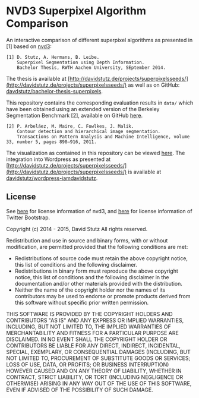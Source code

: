 # NVD3 Superpixel Algorithm Comparison

An interactive comparison of different superpixel algorithms as presented in [1] based on [nvd3](http://nvd3.org/):

    [1] D. Stutz, A. Hermans, B. Leibe.
        Superpixel Segmentation using Depth Information.
        Bachelor Thesis, RWTH Aachen University, SEptember 2014.

The thesis is available at [http://davidstutz.de/projects/superpixelsseeds/](http://davidstutz.de/projects/superpixelsseeds/) as well as on GitHub: [davdstutz/bachelor-thesis-superpixels](https://github.com/davidstutz/bachelor-thesis-superpixels).

This repository contains the corresponding evaluation results in `data/` which have been obtained using an extended version of the Berkeley Segmentation Benchmark [2], available on GitHub [here](https://github.com/davidstutz/extended-berkeley-segmentation-benchmark).

    [2] P. Arbeláez, M. Maire, C. Fowlkes, J. Malik.
        Contour detection and hierarchical image segmentation.
        Transactions on Pattern Analysis and Machine Intelligence, volume 33, number 5, pages 898–916, 2011.

The visualization as contained in this repository can be viewed [here](http://davidstutz.github.io/nvd3-superpixel-comparison/). The integration into Wordpress as presented at [http://davidstutz.de/projects/superpixelsseeds/](http://davidstutz.de/projects/superpixelsseeds/) is available at [davidstutz/wordpress-iamdavidstutz](https://github.com/davidstutz/wordpress-iamdavidstutz).

## License

See [here](https://github.com/novus/nvd3) for license information of nvd3, and [here](https://github.com/twbs/bootstrap) for license information of Twitter Bootstrap.

Copyright (c) 2014 - 2015, David Stutz All rights reserved.

Redistribution and use in source and binary forms, with or without modification, are permitted provided that the following conditions are met:

* Redistributions of source code must retain the above copyright notice, this list of conditions and the following disclaimer.
* Redistributions in binary form must reproduce the above copyright notice, this list of conditions and the following disclaimer in the documentation and/or other materials provided with the distribution.
* Neither the name of the copyright holder nor the names of its contributors may be used to endorse or promote products derived from this software without specific prior written permission.

THIS SOFTWARE IS PROVIDED BY THE COPYRIGHT HOLDERS AND CONTRIBUTORS "AS IS" AND ANY EXPRESS OR IMPLIED WARRANTIES, INCLUDING, BUT NOT LIMITED TO, THE IMPLIED WARRANTIES OF MERCHANTABILITY AND FITNESS FOR A PARTICULAR PURPOSE ARE DISCLAIMED. IN NO EVENT SHALL THE COPYRIGHT HOLDER OR CONTRIBUTORS BE LIABLE FOR ANY DIRECT, INDIRECT, INCIDENTAL, SPECIAL, EXEMPLARY, OR CONSEQUENTIAL DAMAGES (INCLUDING, BUT NOT LIMITED TO, PROCUREMENT OF SUBSTITUTE GOODS OR SERVICES; LOSS OF USE, DATA, OR PROFITS; OR BUSINESS INTERRUPTION) HOWEVER CAUSED AND ON ANY THEORY OF LIABILITY, WHETHER IN CONTRACT, STRICT LIABILITY, OR TORT (INCLUDING NEGLIGENCE OR OTHERWISE) ARISING IN ANY WAY OUT OF THE USE OF THIS SOFTWARE, EVEN IF ADVISED OF THE POSSIBILITY OF SUCH DAMAGE.
